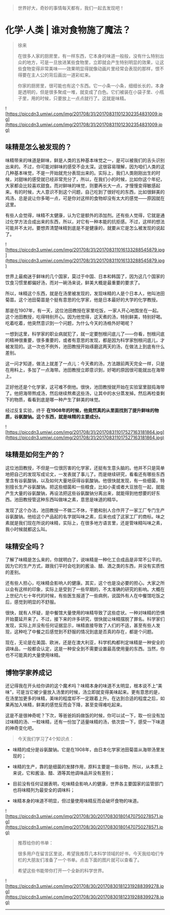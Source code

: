 > 世界好大，奇妙的事情每天都有，我们一起去发现吧！

# 化学·人类 | 谁对食物施了魔法？

> 徐来
> 
> 在很多人家的厨房里，有一样东西，它本身的味道一般般，没有什么特别出众的地方，可是一旦放进某些食物里，立即就会产生特别明显的效果，让这些食物变得非常美味——效果明显得就像动画片里经常会表现的那样，恨不得要在主人公的背后画出一道彩虹来。
> 
> 你家的厨房里，很可能也有这个东西。它一小条一小条，细细长长的，本身是透明的，但是很多聚成一堆，就变成了白色。它们被装在小袋子里、小瓶子里，用的时候，只要放上一点点就行了。这就是味精。    

![https://piccdn3.umiwi.com/img/201708/31/201708311012302354831009.jpg](https://piccdn3.umiwi.com/img/201708/31/201708311012302354831009.jpg)

## 味精是怎么被发现的？

味精带来的味道是鲜味，鲜是人类的五种基本味觉之一，是可以被我们的舌头识别出来的。不过，你可能对鲜味的感受不会太深。这很容易理解，因为咱们人类的这几种基本味觉，不是一开始就充分表现出来的。实际上，我们人类刚刚出生的时候，对甜味的感受就已经非常充分了，所以，在我们小的时候，比如你这个年纪，大家都会比较喜欢甜食。而对鲜味的味觉，则要再长大一点，才慢慢变得敏感起来。有的时候，大人意识不到这个问题，自己吃到了很好吃的东西，比如很鲜美的鸡汤，总是说让你多喝一点，可是你对这样的食物却没有太大的感觉——原因就在这里。

有些人会觉得，味精不太健康，认为它是额外的添加剂。还有些人觉得，它就是通过化学方法合成出来的东西，所以，对它有一种本能的抗拒感。不过，这样的想法可能并不太对。要想弄清楚味精到底是不是健康的，就要从它是怎么被发现的说起了。

![https://piccdn3.umiwi.com/img/201708/31/201708311016133288545879.jpg](https://piccdn3.umiwi.com/img/201708/31/201708311016133288545879.jpg)

世界上最痴迷于鲜味的几个国家，莫过于中国、日本和韩国了，因为这几个国家的饮食习惯里都偏好汤，而对一碗汤来说，鲜美大概是最重要的要求了。

所以，味精这个东西，就是在汤里被发现的，发现味精的人是个日本人，他叫池田菊苗。这个池田菊苗是个挺有意思的化学家，他是日本最好的大学的化学教授。

那是在1907年，有一天，这位池田教授在家里吃饭，一家人开心地围坐在一起。这个池田教授，吃得特别开心。因为他觉得，这天煮的汤，特别鲜美，特别好喝。吃着吃着，他突然意识到一个问题，为什么今天的汤格外好喝呢？

一想到这里，科学家的职业病就犯了，就一定要刨根问底儿了——你看，刨根问底的精神很重要，很多重要的，或者有意思的发现，都是因为科学家刨根问底儿，才被发现的。这一次也不例外，池田教授开始琢磨这两天的汤，在做法上到底有什么差别。

这一问才知道，做法上就差了一点儿：今天煮的汤，方法跟前两天完全一样，只是在用料上，多加了一点海带。池田教授立即意识到，好喝的原因很可能就出在海带上。

正好他还是个化学家，这可难不倒他。很快，池田教授就开始在实验室里鼓捣海带了。他把海带熬成汤，然后继续熬煮这些汤，让其中的水分蒸发掉。然后再检查剩下的物质，看看到底是哪一种产生了鲜美的味觉。

经过反复实验，终于 **在1908年的时候，他竟然真的从里面找到了提升鲜味的物质，谷氨酸钠。这个东西，就是味精的主要成分。**

![https://piccdn3.umiwi.com/img/201708/31/201708311017527163181864.jpg](https://piccdn3.umiwi.com/img/201708/31/201708311017527163181864.jpg)

## 味精是如何生产的？

这位池田教授，不但是一位很厉害的化学家，还挺有生意头脑的。他并不只是简单地把自己的发现写成论文，一发表就了事儿了。而是继续研究，看看还有哪些东西里含有谷氨酸钠，以及如何大量地获得谷氨酸钠。他很快就发现，有一些细菌，特别擅长生产谷氨酸钠。把这些细菌和一些粮食，比如小麦或者大豆放在一起，就能产生大量的谷氨酸钠，再设法把这些谷氨酸钠分离出来，就能得到他想要的好东西。池田教授管这种东西叫做味之素，意思是味道的精华。

发现了这个办法，池田教授一不做二不休，干脆和别人合作开了一家工厂专门生产谷氨酸钠。他给这个产品起的名字就叫味之素，后来也成了这家工厂的商标。味之素就是我们现在所说的味精，实际上，在很多地方语言里，还是管味精叫味之素，我小时候就都这么叫。

## 味精安全吗？

了解了味精是怎么来的，你就明白了，说味精是一种化工合成品是非常不公平的。因为它的生产方式，跟我们平时会吃到的酱油、醋、酒之类的东西，并没有实质性的差别。    

还有些人担心，吃味精会影响人的健康。其实，这个也是没必要的担心。大家之所以会有这样的印象，实际上是受到了一些早期的，不太准确的研究的影响。大概在上世纪六七十年代的时候，有些医生报道了一些病例，说国外有人在中餐馆吃饭之后，感觉到明显的不舒服。

很快，就有人怀疑，是中餐馆大量使用的味精导致了这些症状。一种对味精的恐惧开始蔓延开来了。不过，接下来的许多研究，很快就让味精摆脱了罪名。科学家们发现，实际上并没有任何证据显示，味精直接导致了人们的不适，甚至有些人发现，这种吃了中餐之后感觉到不舒服的情况到底是否真的存在，都是个问题。

现在，无论是在美国、欧洲，还是在澳大利亚，科学机构都判定味精是一种安全的调味品，一般都会认定，这是一种安全到不需要设置最高使用量的东西。当然，你也不可能真的大量使用味精。

## 博物学家养成记

还记得我在开头给你讲的这个魔术吗？味精本身的味道不太明显，根本说不上“美味”，可是当它被少量放入汤里的时候，汤立即就变得美味起来。更有意思的是，在汤里加更多的味精，美味的程度却不一定跟着上升。在达到合适的程度之后，如果再加入味精，鲜美的感觉反而会下降，甚至变得难吃起来。

这是不是很神奇呢？下次，等爸爸妈妈做饭的时候，你可以试一下，取一份没有加过味精的汤、一粒味精，还有一份加了适量味精的汤，依次尝一下，感受一下味道的神奇变化吧。

> 今天我们学习了4个知识点：

* 味精的成分是谷氨酸钠。它是在1908年，由日本化学家池田菊苗从海带汤里发现的；

* 味精的生产，靠的是细菌的发酵作用，原料主要是一些谷物，所以，从本质上来说，它和酱油、醋、酒等其他调味品并没有差别；

* 目前没有任何证据表明，吃味精会影响人的健康，世界各主要国家的监管部门也将味精列为最安全的调味料；

* 味精本身的味道不明显，但过量使用味精反而会破坏食物的味道。    

![https://piccdn3.umiwi.com/img/201708/30/201708301801470750278571.jpg](https://piccdn3.umiwi.com/img/201708/30/201708301801470750278571.jpg)

> 推荐给你的书单：
> 
> 很多用户在留言区里说，希望我推荐几本科学领域的好书，今天我给咱们专栏的大朋友们准备了一个书单。点击下面的图片就可以查看了。
> 
> 希望这些书能带你打开一个全新的科学世界。

![https://piccdn3.umiwi.com/img/201708/30/201708301812319288399278.jpg](https://piccdn3.umiwi.com/img/201708/30/201708301812319288399278.jpg)

---
